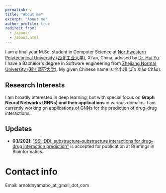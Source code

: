 ```yaml
---
permalink: /
title: "About me"
excerpt: "About me"
author_profile: true
redirect_from: 
  - /about/
  - /about.html
---
```


I am a final year M.Sc. student in Computer Science at [Northwestern Polytechnical University (西北工业大学)](http://en.nwpu.edu.cn/), Xi'an, China, advised by [Dr. Hui Yu](https://teacher.nwpu.edu.cn/yuhui.html). I have a Bachelor's degree in Software engineering from [Zhejiang Normal University (浙江师范大学)](http://zjnu.edu.cn/). 
My given Chinese name is 金小超 (Jīn Xiǎo Chāo). 


Research Interests
------
I am broadly interested in deep learning, but with special focus on **Graph Neural Networks (GNNs) and their applications** in various domains. I am currently working on applications of GNNs for the prediction of drug-drug interactions. 

Updates
------
- **03/2021**: ["SSI–DDI: substructure–substructure interactions for drug–drug interaction prediction"]( https://doi.org/10.1093/bib/bbab133) is accepted for publication at Briefings in Bioinformatics.

Contact info
===
Email: arnoldnyamabo_at_gmail_dot_com

